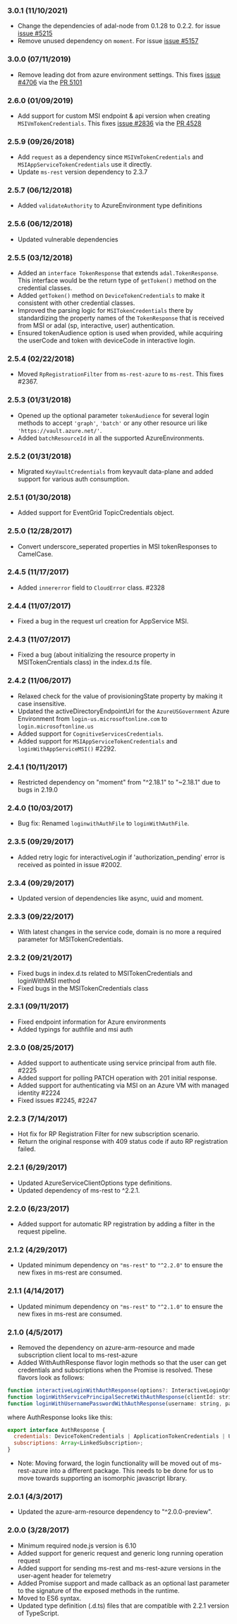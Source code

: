 ### 3.0.1 (11/10/2021)
- Change the dependencies of adal-node from 0.1.28 to 0.2.2. for issue [issue #5215](https://github.com/Azure/azure-sdk-for-node/issues/5212)  
- Remove unused dependency on `moment`. For issue [issue #5157](https://github.com/Azure/azure-sdk-for-node/issues/5157)

### 3.0.0 (07/11/2019)
- Remove leading dot from azure environment settings. This fixes [issue #4706](https://github.com/Azure/azure-sdk-for-node/issues/4706) via the [PR 5101](https://github.com/Azure/azure-sdk-for-node/pull/5101)

### 2.6.0 (01/09/2019)
- Add support for custom MSI endpoint & api version when creating `MSIVmTokenCredentials`. This fixes [issue #2836](https://github.com/Azure/azure-sdk-for-node/issues/2836) via the [PR 4528](https://github.com/Azure/azure-sdk-for-node/pull/4528)

### 2.5.9 (09/26/2018)
- Add `request` as a dependency since `MSIVmTokenCredentials` and `MSIAppServiceTokenCredentials` use it directly.
- Update `ms-rest` version dependency to 2.3.7

### 2.5.7 (06/12/2018)
- Added `validateAuthority` to AzureEnvironment type definitions

### 2.5.6 (06/12/2018)
- Updated vulnerable dependencies

### 2.5.5 (03/12/2018)
- Added an `interface TokenResponse` that extends `adal.TokenResponse`. This interface would be the return type of `getToken()` method on the credential classes.
- Added `getToken()` method on `DeviceTokenCredentials` to make it consistent with other credential classes.
- Improved the parsing logic for `MSITokenCredentials` there by standardizing the property names of the `TokenResponse` that is received from MSI or adal (sp, interactive, user) authentication.
- Ensured tokenAudience option is used when provided, while acquiring the userCode and token with deviceCode in interactive login.

### 2.5.4 (02/22/2018)
- Moved `RpRegistrationFilter` from `ms-rest-azure` to `ms-rest`. This fixes #2367.

### 2.5.3 (01/31/2018)
- Opened up the optional parameter `tokenAudience` for several login methods to accept `'graph'`, `'batch'` or any other resource uri like `'https://vault.azure.net/'`.
- Added `batchResourceId` in all the supported AzureEnvironments.

### 2.5.2 (01/31/2018)
- Migrated `KeyVaultCredentials` from keyvault data-plane and added support for various auth consumption.

### 2.5.1 (01/30/2018)
- Added support for EventGrid TopicCredentials object.

### 2.5.0 (12/28/2017)
- Convert underscore_seperated properties in MSI tokenResponses to CamelCase.

### 2.4.5 (11/17/2017)
- Added `innererror` field to `CloudError` class. #2328

### 2.4.4 (11/07/2017)
- Fixed a bug in the request url creation for AppService MSI.

### 2.4.3 (11/07/2017)
- Fixed a bug (about initializing the resource property in MSITokenCrentials class) in the index.d.ts file.

### 2.4.2 (11/06/2017)
 - Relaxed check for the value of provisioningState property by making it case insensitive.
 - Updated the activeDirectoryEndpointUrl for the `AzureUSGovernment` Azure Environment from `login-us.microsoftonline.com` to `login.microsoftonline.us`
 - Added support for `CognitiveServicesCredentials`.
 - Added support for `MSIAppServiceTokenCredentials` and `loginWithAppServiceMSI()` #2292.

### 2.4.1 (10/11/2017)
- Restricted dependency on "moment" from "^2.18.1" to "~2.18.1" due to bugs in 2.19.0

### 2.4.0 (10/03/2017)
- Bug fix: Renamed `loginwithAuthFile` to `loginWithAuthFile`.

### 2.3.5 (09/29/2017)
- Added retry logic for interactiveLogin if 'authorization_pending' error is received as pointed in issue #2002.

### 2.3.4 (09/29/2017)
- Updated version of dependencies like async, uuid and moment.

### 2.3.3 (09/22/2017)
- With latest changes in the service code, domain is no more a required parameter for MSITokenCredentials.

### 2.3.2 (09/21/2017)
- Fixed bugs in index.d.ts related to MSITokenCredentials and loginWithMSI method
- Fixed bugs in the MSITokenCredentials class

### 2.3.1 (09/11/2017)
- Fixed endpoint information for Azure environments
- Added typings for authfile and msi auth

### 2.3.0 (08/25/2017)
- Added support to authenticate using service principal from auth file. #2225
- Added support for polling PATCH operation with 201 initial response.
- Added support for authenticating via MSI on an Azure VM with managed identity #2224
- Fixed issues #2245, #2247

### 2.2.3 (7/14/2017)
- Hot fix for RP Registration Filter for new subscription scenario.
- Return the original response with 409 status code if auto RP registration failed.

### 2.2.1 (6/29/2017)
- Updated AzureServiceClientOptions type definitions.
- Updated dependency of ms-rest to ^2.2.1.

### 2.2.0 (6/23/2017)
- Added support for automatic RP registration by adding a filter in the request pipeline.

### 2.1.2 (4/29/2017)
- Updated minimum dependency on `"ms-rest"` to `"^2.2.0"` to ensure the new fixes in ms-rest are consumed.

### 2.1.1 (4/14/2017)
- Updated minimum dependency on `"ms-rest"` to `"^2.1.0"` to ensure the new fixes in ms-rest are consumed.

### 2.1.0 (4/5/2017)
- Removed the dependency on azure-arm-resource and made subscription client local to ms-rest-azure
- Added WithAuthResponse flavor login methods so that the user can get credentials and subscriptions when the Promise is resolved. These flavors look as follows:
```javascript
function interactiveLoginWithAuthResponse(options?: InteractiveLoginOptions): Promise<AuthResponse>;
function loginWithServicePrincipalSecretWithAuthResponse(clientId: string, secret: string, domain: string, options?: AzureTokenCredentialsOptions): Promise<AuthResponse>;
function loginWithUsernamePasswordWithAuthResponse(username: string, password: string, options?: LoginWithUsernamePasswordOptions): Promise<AuthResponse>;
```
where AuthResponse looks like this:
```javascript
export interface AuthResponse {
  credentials: DeviceTokenCredentials | ApplicationTokenCredentials | UserTokenCredentials;
  subscriptions: Array<LinkedSubscription>;
}
```
- Note: Moving forward, the login functionality will be moved out of ms-rest-azure into a different package. This needs to be done for us to move towards supporting an isomorphic javascript library.

### 2.0.1 (4/3/2017)
- Updated the azure-arm-resource dependency to "^2.0.0-preview".

### 2.0.0 (3/28/2017)
- Minimum required node.js version is 6.10
- Added support for generic request and generic long running operation request
- Added support for sending ms-rest and ms-rest-azure versions in the user-agent header for telemetry
- Added Promise support and made callback as an optional last parameter to the signature of the exposed methods in the runtime.
- Moved to ES6 syntax.
- Updated type definition (.d.ts) files that are compatible with 2.2.1 version of TypeScript.
